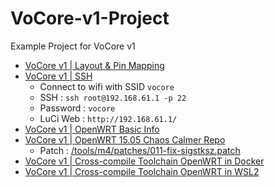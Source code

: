 # VoCore-v1-Project
Example Project for VoCore v1

- [VoCore v1 | Layout & Pin Mapping](https://vocore.io/v1.html)
- [VoCore v1 | SSH](https://vonger.cn/?p=1536)
  - Connect to wifi with SSID `vocore`
  - SSH      : `ssh root@192.168.61.1 -p 22`
  - Password : `vocore`
  - LuCi Web : `http://192.168.61.1/`
- [VoCore v1 | OpenWRT Basic Info](https://openwrt.org/toh/hwdata/vocore/vocore_vocore_v1.0)
- [VoCore v1 | OpenWRT 15.05 Chaos Calmer Repo](https://github.com/openwrt/chaos_calmer)
  - Patch : [/tools/m4/patches/011-fix-sigstksz.patch](https://raw.githubusercontent.com/keyfour/openwrt/2722d51c5cf6a296b8ecf7ae09e46690403a6c3d/tools/m4/patches/011-fix-sigstksz.patch)
- [VoCore v1 | Cross-compile Toolchain OpenWRT in Docker](https://medium.com/meseta-robots/set-up-cross-compile-toolchains-in-docker-to-save-time-openwrt-build-system-for-ar9331-1744629164c8)
- [VoCore v1 | Cross-compile Toolchain OpenWRT in WSL2](https://github.com/Muhammad-Yunus/VoCore-v1-Project/blob/main/Example/1.%20Cross-compile%20Toolchain%20in%20WSL2/README.md)
